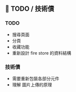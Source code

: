 ## 📌 TODO / 技術債

### TODO

- 搜尋頁面
- 分頁
- 收藏功能
- 重新設計 fire store 的資料結構

### 技術債

- 需要重新包裝各部分元件
- 理解 圖片上傳的原理
